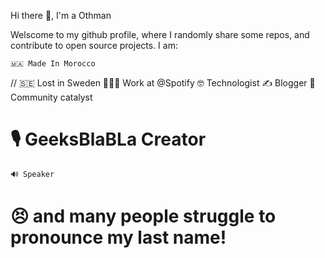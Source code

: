 Hi there 👋, I'm a Othman

Welscome to my github profile, where I randomly share some repos, and contribute to open source projects. 
I am:

    🇲🇦 Made In Morocco
   // 🇸🇪 Lost in Sweden
    👨🏽‍💻 Work at @Spotify
    🤓 Technologist
    ✍️ Blogger
    🦞 Community catalyst
   # 🎙️ GeeksBlaBLa Creator
    🔊 Speaker
   # 😣 and many people struggle to pronounce my last name!
